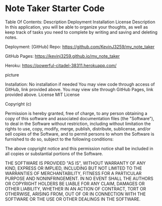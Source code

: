 # Note Taker Starter Code

Table Of Contents:
Description
Deployment
Installation
License
Description
In this application, you will be able to organize your thoughts, as well as keep track of tasks you need to complete by writing and saving and deleting notes.

Deployment:
[GitHub] Repo: https://github.com/KevinJ3259/my_note_taker

GitHub Pages: https://kevinj3259.github.io/my_note_taker

Heroku: https://powerful-citadel-38311.herokuapp.com/

picture

Installation:
No installation if needed
You may view code through access of GitHub, link provided above.
You may view site through GitHub Pages, link provided above.
License
MIT License

Copyright (c)

Permission is hereby granted, free of charge, to any person obtaining a copy of this software and associated documentation files (the "Software"), to deal in the Software without restriction, including without limitation the rights to use, copy, modify, merge, publish, distribute, sublicense, and/or sell copies of the Software, and to permit persons to whom the Software is furnished to do so, subject to the following conditions:

The above copyright notice and this permission notice shall be included in all copies or substantial portions of the Software.

THE SOFTWARE IS PROVIDED "AS IS", WITHOUT WARRANTY OF ANY KIND, EXPRESS OR IMPLIED, INCLUDING BUT NOT LIMITED TO THE WARRANTIES OF MERCHANTABILITY, FITNESS FOR A PARTICULAR PURPOSE AND NONINFRINGEMENT. IN NO EVENT SHALL THE AUTHORS OR COPYRIGHT HOLDERS BE LIABLE FOR ANY CLAIM, DAMAGES OR OTHER LIABILITY, WHETHER IN AN ACTION OF CONTRACT, TORT OR OTHERWISE, ARISING FROM, OUT OF OR IN CONNECTION WITH THE SOFTWARE OR THE USE OR OTHER DEALINGS IN THE SOFTWARE.
